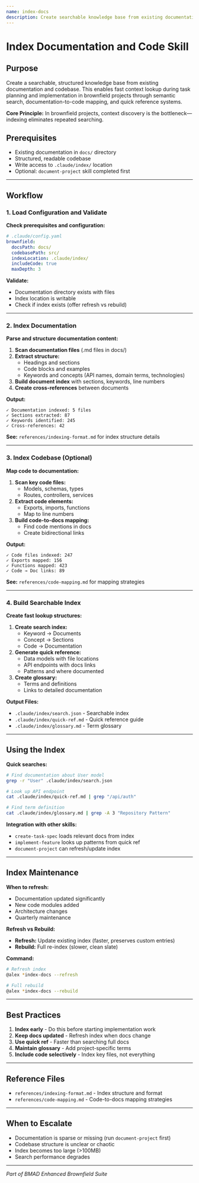 ```yaml
---
name: index-docs
description: Create searchable knowledge base from existing documentation and code for fast context lookup in brownfield projects
---
```


# Index Documentation and Code Skill

## Purpose

Create a searchable, structured knowledge base from existing documentation and codebase. This enables fast context lookup during task planning and implementation in brownfield projects through semantic search, documentation-to-code mapping, and quick reference systems.

**Core Principle:** In brownfield projects, context discovery is the bottleneck—indexing eliminates repeated searching.

## Prerequisites

- Existing documentation in `docs/` directory
- Structured, readable codebase
- Write access to `.claude/index/` location
- Optional: `document-project` skill completed first

---

## Workflow

### 1. Load Configuration and Validate

**Check prerequisites and configuration:**

```yaml
# .claude/config.yaml
brownfield:
  docsPath: docs/
  codebasePath: src/
  indexLocation: .claude/index/
  includeCode: true
  maxDepth: 3
```

**Validate:**
- Documentation directory exists with files
- Index location is writable
- Check if index exists (offer refresh vs rebuild)

---

### 2. Index Documentation

**Parse and structure documentation content:**

1. **Scan documentation files** (.md files in docs/)
2. **Extract structure:**
   - Headings and sections
   - Code blocks and examples
   - Keywords and concepts (API names, domain terms, technologies)
3. **Build document index** with sections, keywords, line numbers
4. **Create cross-references** between documents

**Output:**
```
✓ Documentation indexed: 5 files
✓ Sections extracted: 87
✓ Keywords identified: 245
✓ Cross-references: 42
```

**See:** `references/indexing-format.md` for index structure details

---

### 3. Index Codebase (Optional)

**Map code to documentation:**

1. **Scan key code files:**
   - Models, schemas, types
   - Routes, controllers, services
2. **Extract code elements:**
   - Exports, imports, functions
   - Map to line numbers
3. **Build code-to-docs mapping:**
   - Find code mentions in docs
   - Create bidirectional links

**Output:**
```
✓ Code files indexed: 247
✓ Exports mapped: 156
✓ Functions mapped: 423
✓ Code → Doc links: 89
```

**See:** `references/code-mapping.md` for mapping strategies

---

### 4. Build Searchable Index

**Create fast lookup structures:**

1. **Create search index:**
   - Keyword → Documents
   - Concept → Sections
   - Code → Documentation
2. **Generate quick reference:**
   - Data models with file locations
   - API endpoints with docs links
   - Patterns and where documented
3. **Create glossary:**
   - Terms and definitions
   - Links to detailed documentation

**Output Files:**
- `.claude/index/search.json` - Searchable index
- `.claude/index/quick-ref.md` - Quick reference guide
- `.claude/index/glossary.md` - Term glossary

---

## Using the Index

**Quick searches:**
```bash
# Find documentation about User model
grep -r "User" .claude/index/search.json

# Look up API endpoint
cat .claude/index/quick-ref.md | grep "/api/auth"

# Find term definition
cat .claude/index/glossary.md | grep -A 3 "Repository Pattern"
```

**Integration with other skills:**
- `create-task-spec` loads relevant docs from index
- `implement-feature` looks up patterns from quick ref
- `document-project` can refresh/update index

---

## Index Maintenance

**When to refresh:**
- Documentation updated significantly
- New code modules added
- Architecture changes
- Quarterly maintenance

**Refresh vs Rebuild:**
- **Refresh:** Update existing index (faster, preserves custom entries)
- **Rebuild:** Full re-index (slower, clean slate)

**Command:**
```bash
# Refresh index
@alex *index-docs --refresh

# Full rebuild
@alex *index-docs --rebuild
```

---

## Best Practices

1. **Index early** - Do this before starting implementation work
2. **Keep docs updated** - Refresh index when docs change
3. **Use quick ref** - Faster than searching full docs
4. **Maintain glossary** - Add project-specific terms
5. **Include code selectively** - Index key files, not everything

---

## Reference Files

- `references/indexing-format.md` - Index structure and format
- `references/code-mapping.md` - Code-to-docs mapping strategies

---

## When to Escalate

- Documentation is sparse or missing (run `document-project` first)
- Codebase structure is unclear or chaotic
- Index becomes too large (>100MB)
- Search performance degrades

---

*Part of BMAD Enhanced Brownfield Suite*
